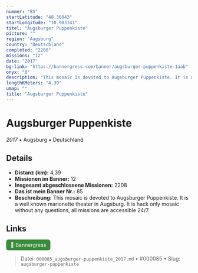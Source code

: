 ```yaml
---
nummer: "85"
startLatitude: "48.36043"
startLongitude: "10.903141"
titel: "Augsburger Puppenkiste"
picture: ""
region: "Augsburg"
country: "Deutschland"
completed: "2208"
missions: "12"
date: "2017"
bg-link: "https://bannergress.com/banner/augsburger-puppenkiste-1aab"
onyx: "0"
description: "This mosaic is devoted to Augsburger Puppenkiste. It is a well known marionette theater in Augsburg.  It is hack only mosaic without any questions, all missions are  accessible 24/7."
lengthKMeters: "4,39"
umap: ""
title: "Augsburger Puppenkiste"
---
```

# Augsburger Puppenkiste

*2017* • Augsburg • Deutschland



## Details
- **Distanz (km):** 4,39
- **Missionen im Banner:** 12
- **Insgesamt abgeschlossene Missionen:** 2208
- **Das ist mein Banner Nr.:** 85
- **Beschreibung:** This mosaic is devoted to Augsburger Puppenkiste. It is a well known marionette theater in Augsburg.  It is hack only mosaic without any questions, all missions are  accessible 24/7.


## Links
<div style="margin-top: 0.5em;">
<a href="https://bannergress.com/banner/augsburger-puppenkiste-1aab" target="_blank" style="display:inline-block;margin-right:8px;padding:6px 12px;background-color:#3c8b3c;color:white;text-decoration:none;border-radius:6px;">🔗 Bannergress</a>

</div>


> Datei: `000085_augsburger-puppenkiste_2017.md` • #000085 • Slug: `augsburger-puppenkiste`
